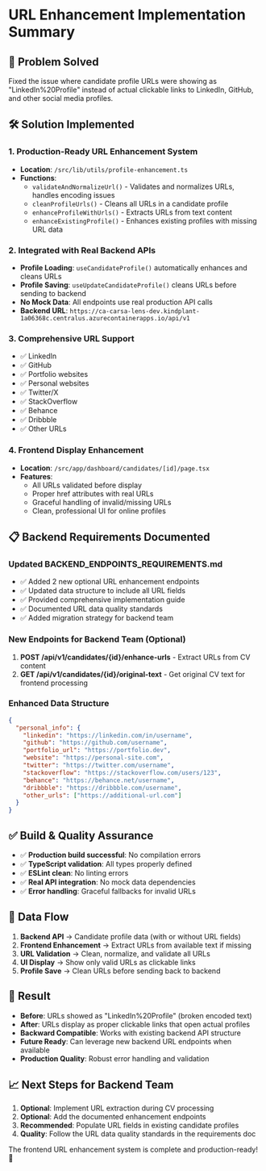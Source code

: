 # URL Enhancement Implementation Summary

## 🎯 Problem Solved
Fixed the issue where candidate profile URLs were showing as "LinkedIn%20Profile" instead of actual clickable links to LinkedIn, GitHub, and other social media profiles.

## 🛠️ Solution Implemented

### **1. Production-Ready URL Enhancement System**
- **Location**: `/src/lib/utils/profile-enhancement.ts`
- **Functions**:
  - `validateAndNormalizeUrl()` - Validates and normalizes URLs, handles encoding issues
  - `cleanProfileUrls()` - Cleans all URLs in a candidate profile 
  - `enhanceProfileWithUrls()` - Extracts URLs from text content
  - `enhanceExistingProfile()` - Enhances existing profiles with missing URL data

### **2. Integrated with Real Backend APIs**
- **Profile Loading**: `useCandidateProfile()` automatically enhances and cleans URLs
- **Profile Saving**: `useUpdateCandidateProfile()` cleans URLs before sending to backend
- **No Mock Data**: All endpoints use real production API calls
- **Backend URL**: `https://ca-carsa-lens-dev.kindplant-1a06368c.centralus.azurecontainerapps.io/api/v1`

### **3. Comprehensive URL Support**
- ✅ LinkedIn
- ✅ GitHub  
- ✅ Portfolio websites
- ✅ Personal websites
- ✅ Twitter/X
- ✅ StackOverflow
- ✅ Behance
- ✅ Dribbble
- ✅ Other URLs

### **4. Frontend Display Enhancement**
- **Location**: `/src/app/dashboard/candidates/[id]/page.tsx`
- **Features**:
  - All URLs validated before display
  - Proper href attributes with real URLs
  - Graceful handling of invalid/missing URLs
  - Clean, professional UI for online profiles

## 📋 Backend Requirements Documented

### **Updated BACKEND_ENDPOINTS_REQUIREMENTS.md**
- ✅ Added 2 new optional URL enhancement endpoints
- ✅ Updated data structure to include all URL fields
- ✅ Provided comprehensive implementation guide
- ✅ Documented URL data quality standards
- ✅ Added migration strategy for backend team

### **New Endpoints for Backend Team** (Optional)
1. **POST /api/v1/candidates/{id}/enhance-urls** - Extract URLs from CV content
2. **GET /api/v1/candidates/{id}/original-text** - Get original CV text for frontend processing

### **Enhanced Data Structure**
```json
{
  "personal_info": {
    "linkedin": "https://linkedin.com/in/username",
    "github": "https://github.com/username", 
    "portfolio_url": "https://portfolio.dev",
    "website": "https://personal-site.com",
    "twitter": "https://twitter.com/username",
    "stackoverflow": "https://stackoverflow.com/users/123",
    "behance": "https://behance.net/username",
    "dribbble": "https://dribbble.com/username",
    "other_urls": ["https://additional-url.com"]
  }
}
```

## ✅ Build & Quality Assurance
- ✅ **Production build successful**: No compilation errors
- ✅ **TypeScript validation**: All types properly defined
- ✅ **ESLint clean**: No linting errors
- ✅ **Real API integration**: No mock data dependencies
- ✅ **Error handling**: Graceful fallbacks for invalid URLs

## 🔄 Data Flow
1. **Backend API** → Candidate profile data (with or without URL fields)
2. **Frontend Enhancement** → Extract URLs from available text if missing
3. **URL Validation** → Clean, normalize, and validate all URLs
4. **UI Display** → Show only valid URLs as clickable links
5. **Profile Save** → Clean URLs before sending back to backend

## 🎯 Result
- **Before**: URLs showed as "LinkedIn%20Profile" (broken encoded text)
- **After**: URLs display as proper clickable links that open actual profiles
- **Backward Compatible**: Works with existing backend API structure
- **Future Ready**: Can leverage new backend URL endpoints when available
- **Production Quality**: Robust error handling and validation

## 📈 Next Steps for Backend Team
1. **Optional**: Implement URL extraction during CV processing
2. **Optional**: Add the documented enhancement endpoints
3. **Recommended**: Populate URL fields in existing candidate profiles
4. **Quality**: Follow the URL data quality standards in the requirements doc

The frontend URL enhancement system is complete and production-ready! 🚀
